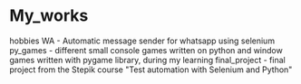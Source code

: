 # My_works
hobbies
WA - Automatic message sender for whatsapp using selenium
py_games - different small console games written on python and window games written with pygame library, during my learning
final_project - final project from the Stepik course "Test automation with Selenium and Python"
